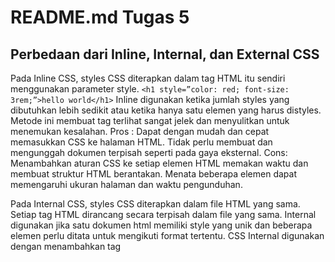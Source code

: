 # README.md Tugas 5

## Perbedaan dari Inline, Internal, dan External CSS

Pada Inline CSS, styles CSS diterapkan dalam tag HTML itu sendiri menggunakan parameter style.
`<h1 style=”color: red; font-size: 3rem;”>hello world</h1>`
Inline digunakan ketika jumlah styles yang dibutuhkan lebih sedikit atau ketika hanya satu elemen yang harus distyles. Metode ini membuat tag terlihat sangat jelek dan menyulitkan untuk menemukan kesalahan. 
Pros : Dapat dengan mudah dan cepat memasukkan CSS ke halaman HTML. Tidak perlu membuat dan mengunggah dokumen terpisah seperti pada gaya eksternal.
Cons: Menambahkan aturan CSS ke setiap elemen HTML memakan waktu dan membuat struktur HTML berantakan. Menata beberapa elemen dapat memengaruhi ukuran halaman dan waktu pengunduhan.

Pada Internal CSS, styles CSS diterapkan dalam file HTML yang sama. Setiap tag HTML dirancang secara terpisah dalam file yang sama. Internal digunakan jika satu dokumen html memiliki style yang unik dan beberapa elemen perlu ditata untuk mengikuti format tertentu. CSS Internal digunakan dengan menambahkan tag <style> di bagian <head> dokumen HTML.
Pros : Dapat menggunakan ID dan class selector pada style. Tidak perlu mengunggah banyak file.
Cons : Menambahkan kode ke dokumen HTML dapat meningkatkan ukuran halaman dan waktu pemuatan.

Pada External CSS, CSS diterapkan ke setiap elemen dalam file CSS yang berbeda. Jenis CSS ini adalah metode yang lebih efisien, terutama untuk menata situs web besar. Dengan mengedit satu file .css, dapat mengubah seluruh situs sekaligus. Ini adalah metode terbaik untuk penataan gaya karena dapat menemukan CSS untuk semua elemen dalam satu file tertentu dan mempermudah proses debug. Dengan CSS eksternal, perlu menghubungkan file CSS eksternal ke file HTML.
Pros : Karena kode CSS berada dalam dokumen terpisah, file HTML akan memiliki struktur yang lebih bersih dan ukurannya lebih kecil. Dapat menggunakan file .css yang sama untuk beberapa halaman.
Cons : Tampilan mungkin tidak dirender dengan benar hingga CSS eksternal dimuat. Mengunggah atau menautkan ke beberapa file CSS dapat meningkatkan waktu pengunduhan situs.

## Tag HTML 5


## Tipe CSS Selector
